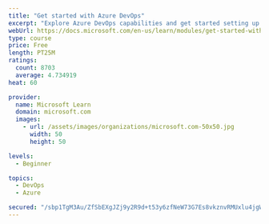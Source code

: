 ```yaml
---
title: "Get started with Azure DevOps"
excerpt: "Explore Azure DevOps capabilities and get started setting up your own organization knowing what separates elite performers from low performers."
webUrl: https://docs.microsoft.com/en-us/learn/modules/get-started-with-devops/
type: course
price: Free
length: PT25M
ratings:
  count: 8703
  average: 4.734919
heat: 60

provider:
  name: Microsoft Learn
  domain: microsoft.com
  images:
    - url: /assets/images/organizations/microsoft.com-50x50.jpg
      width: 50
      height: 50

levels:
  - Beginner

topics:
  - DevOps
  - Azure

secured: "/sbp1TgM3Au/ZfSbEXgJZj9y2R9d+t53y6zfNeW73G7Es8vkznvRMUxlu4jgWUf593vqsvu3UU1X2tZyuXv+yNyA8cb/hLQ2j1cjhlabM0YXOuYgL16A4EZRJ8tISqvs/huVhCLghiwlTpwURpMM1M8BSfbXDYG3T4MJOFev9Cy+RURC/xdQNvq7K1x9tFDPQFLsAVIzHXBijVBofJ4dYIBCQbzTLbzcYbyXka+NYtNsVm7cskqXy5PNCljOk/Ofk08N8gAqNPjVkEJUxXvl5mvhSktmNipzIeMzWr+PY3NOafq51RDublZdcQpc7ztocn0hFudRnMnx/QF8y5FBpvs75EKrDUG73EjMQJcolTSkrR+qKweVirzA1KCfMckaVAFjWkc5yRFeI0RFr4Sqy+MAVWn8FcPZcDnZ8xjV6Us=;nvLgFABg2zxjPO8a0LWR7w=="
---
```


